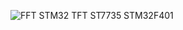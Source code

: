 

![FFT STM32 TFT ST7735 STM32F401](https://github.com/offpic/FFT-STM32-TFT-ST7735-STM32F401/assets/31142397/341761ad-6bd3-4820-a90e-c234a1f5d7c8)
